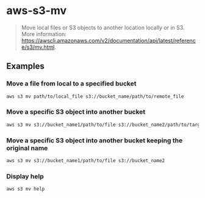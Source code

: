 # aws-s3-mv

> Move local files or S3 objects to another location locally or in S3. More information: <https://awscli.amazonaws.com/v2/documentation/api/latest/reference/s3/mv.html>.

## Examples

### Move a file from local to a specified bucket

```bash
aws s3 mv path/to/local_file s3://bucket_name/path/to/remote_file
```

### Move a specific S3 object into another bucket

```bash
aws s3 mv s3://bucket_name1/path/to/file s3://bucket_name2/path/to/target
```

### Move a specific S3 object into another bucket keeping the original name

```bash
aws s3 mv s3://bucket_name1/path/to/file s3://bucket_name2
```

### Display help

```bash
aws s3 mv help
```
